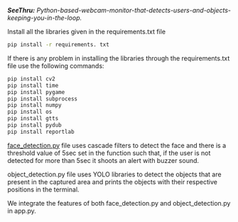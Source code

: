 _**SeeThru:** Python-based-webcam-monitor-that-detects-users-and-objects-keeping-you-in-the-loop._

Install all the libraries given in the requirements.txt file
```bash
pip install -r requirements. txt
```
If there is any problem in installing the libraries through the requirements.txt file use the following commands:
```bash
pip install cv2 
pip install time
pip install pygame
pip install subprocess
pip install numpy 
pip install os
pip install gtts
pip install pydub
pip install reportlab
```
[face_detection.py](https://github.com/harshith7422/SeeThru-Python-based-webcam-monitor/blob/main/face_detection.py) file uses cascade filters to detect the face and there is a threshold value of 5sec set in the function such that, if the user is not detected for more than 5sec it shoots an alert with buzzer sound.

object_detection.py file uses YOLO libraries to detect the objects that are present in the captured area and prints the objects with their respective positions in the terminal.

We integrate the features of both face_detection.py and object_detection.py in app.py.
